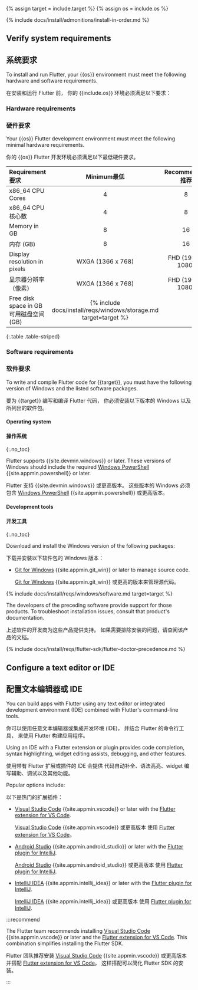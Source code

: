 {% assign target = include.target %}
{% assign os = include.os %}

{% include docs/install/admonitions/install-in-order.md %}

## Verify system requirements

## 系统要求

To install and run Flutter,
your {{os}} environment must meet the following hardware
and software requirements.

在安装和运行 Flutter 前，
你的 {{include.os}} 环境必须满足以下要求：

### Hardware requirements

### 硬件要求

Your {{os}} Flutter development environment must meet the following
minimal hardware requirements.

你的 {{os}} Flutter 开发环境必须满足以下最低硬件要求。

<div class="table-wrapper">

| <t>Requirement</t><t>要求</t> | <t>Minimum</t><t>最低</t> | <t>Recommended</t><t>推荐</t> |
|:-----------------------------|:------------------------------------------------------------------------:|:-------------------:|
| x86_64 CPU Cores             | 4                                                                        | 8                   |
| x86_64 CPU 核心数             | 4                                                                        | 8                   |
| Memory in GB                 | 8                                                                        | 16                  |
| 内存 (GB)                    | 8                                                                        | 16                  |
| Display resolution in pixels | WXGA (1366 x 768)                                                        | FHD (1920 x 1080)   |
| 显示器分辨率（像素）          | WXGA (1366 x 768)                                                        | FHD (1920 x 1080)   |
| <t>Free disk space in GB</t><t>可用磁盘空间 (GB)</t> | {% include docs/install/reqs/windows/storage.md target=target %}

{:.table .table-striped}

</div>

### Software requirements

### 软件要求

To write and compile Flutter code for {{target}},
you must have the following version of Windows and the listed
software packages.

要为 {{target}} 编写和编译 Flutter 代码，
你必须安装以下版本的 Windows 以及所列出的软件包。

#### Operating system

#### 操作系统
{:.no_toc}

Flutter supports {{site.devmin.windows}} or later.
These versions of Windows should include the required
[Windows PowerShell][] {{site.appmin.powershell}} or later.

Flutter 支持 {{site.devmin.windows}} 或更高版本。
这些版本的 Windows 必须包含 
[Windows PowerShell][] {{site.appmin.powershell}} 
或更高版本。

#### Development tools

#### 开发工具
{:.no_toc}

Download and install the Windows version of the following packages:

下载并安装以下软件包的 Windows 版本：

* [Git for Windows][] {{site.appmin.git_win}} or later to manage source code.

  [Git for Windows][] {{site.appmin.git_win}} 或更高的版本来管理源代码。

{% include docs/install/reqs/windows/software.md target=target %}

The developers of the preceding software provide support for those products.
To troubleshoot installation issues, consult that product's documentation.

上述软件的开发商为这些产品提供支持。
如果需要排除安装的问题，请查阅该产品的文档。

{% include docs/install/reqs/flutter-sdk/flutter-doctor-precedence.md %}

## Configure a text editor or IDE

## 配置文本编辑器或 IDE

You can build apps with Flutter using any text editor or
integrated development environment (IDE) combined with
Flutter's command-line tools.

你可以使用任意文本编辑器或集成开发环境 (IDE)，
并结合 Flutter 的命令行工具，
来使用 Flutter 构建应用程序。

Using an IDE with a Flutter extension or plugin provides code completion,
syntax highlighting, widget editing assists, debugging, and other features.

使用带有 Flutter 扩展或插件的 IDE 会提供
代码自动补全、语法高亮、widget 编写辅助、调试以及其他功能。

Popular options include:

以下是热门的扩展插件：

* [Visual Studio Code][] {{site.appmin.vscode}} or later
  with the [Flutter extension for VS Code][].

  [Visual Studio Code][] {{site.appmin.vscode}} 或更高版本
  使用 [Flutter extension for VS Code][]。

* [Android Studio][] {{site.appmin.android_studio}} or later
  with the [Flutter plugin for IntelliJ][].

  [Android Studio][] {{site.appmin.android_studio}} 或更高版本
  使用 [Flutter plugin for IntelliJ][].

* [IntelliJ IDEA][] {{site.appmin.intellij_idea}} or later
  with the [Flutter plugin for IntelliJ][].

  [IntelliJ IDEA][] {{site.appmin.intellij_idea}} 或更高版本
  使用 [Flutter plugin for IntelliJ][].

:::recommend

The Flutter team recommends installing [Visual Studio Code][]
{{site.appmin.vscode}} or later and the [Flutter extension for VS Code][].
This combination simplifies installing the Flutter SDK.

Flutter 团队推荐安装 [Visual Studio Code][] {{site.appmin.vscode}} 
或更高版本并搭配 [Flutter extension for VS Code][]。
这样搭配可以简化 Flutter SDK 的安装。

:::

[Android Studio]: https://developer.android.com/studio/install
[IntelliJ IDEA]: https://www.jetbrains.com/help/idea/installation-guide.html
[Visual Studio Code]: https://code.visualstudio.com/docs/setup/windows
[Flutter extension for VS Code]: https://marketplace.visualstudio.com/items?itemName=Dart-Code.flutter
[Flutter plugin for IntelliJ]: https://plugins.jetbrains.com/plugin/9212-flutter
[Windows PowerShell]: https://docs.microsoft.com/powershell/scripting/install/installing-windows-powershell
[Git for Windows]: https://gitforwindows.org/
